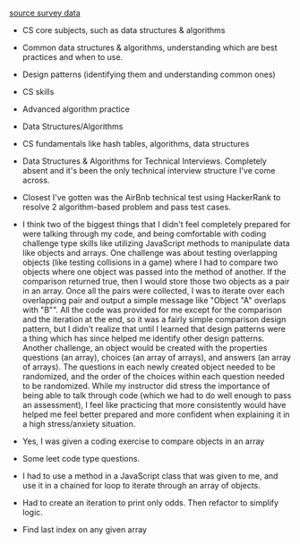 [source survey data ](https://docs.google.com/spreadsheets/d/1nkrHCEbWZuAriZ8dWMsTdfVPqODrNga5Hn2fLRq8gkk/edit?gid=1021303495#gid=1021303495)	
- CS core subjects, such as data structures & algorithms
- Common data structures & algorithms, understanding which are best practices and when to use.
- Design patterns (identifying them and understanding common ones)
- CS skills
- Advanced algorithm practice
- Data Structures/Algorithms
- CS fundamentals like hash tables, algorithms, data structures
- Data Structures & Algorithms for Technical Interviews. Completely absent and it's been the only technical interview structure I've come across. 
- Closest I've gotten was the AirBnb technical test using HackerRank to resolve 2 algorithm-based problem and pass test cases.
- I think two of the biggest things that I didn't feel completely prepared for were talking through my code, and being comfortable with coding challenge type skills like utilizing JavaScript methods to manipulate data like objects and arrays. One challenge was about testing overlapping objects (like testing collisions in a game) where I had to compare two objects where one object was passed into the method of another. If the comparison returned true, then I would store those two objects as a pair in an array. Once all the pairs were collected, I was to iterate over each overlapping pair and output a simple message like "Object "A" overlaps with "B"". All the code was provided for me except for the comparison and the iteration at the end, so it was a fairly simple comparison design pattern, but I didn't realize that until I learned that design patterns were a thing which has since helped me identify other design patterns. Another challenge, an object would be created with the properties questions (an array), choices (an array of arrays), and answers (an array of arrays). The questions in each newly created object needed to be randomized, and the order of the choices within each question needed to be randomized. While my instructor did stress the importance of being able to talk through code (which we had to do well enough to pass an assessment), I feel like practicing that more consistently would have helped me feel better prepared and more confident when explaining it in a high stress/anxiety situation.

- Yes, I was given a coding exercise to compare objects in an array
- Some leet code type questions. 
- I had to use a method in a JavaScript class that was given to me, and use it in a chained for loop to iterate through an array of objects. 
- Had to create an iteration to print only odds. Then refactor to simplify logic. 
 - Find last index on any given array
